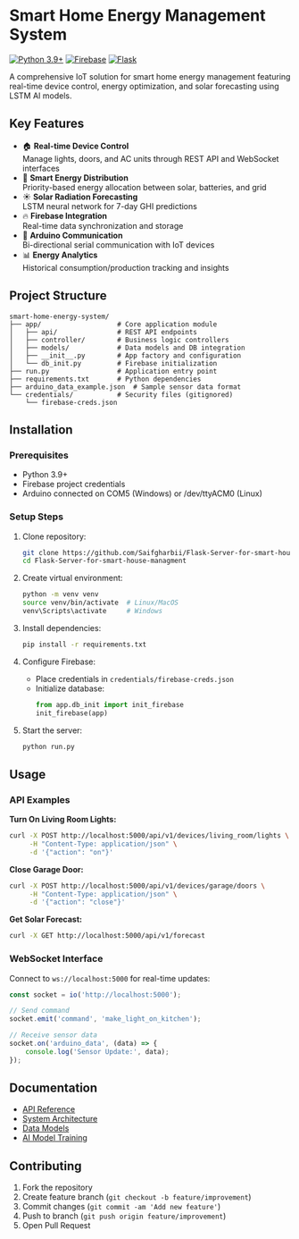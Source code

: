 
# Smart Home Energy Management System

[![Python 3.9+](https://img.shields.io/badge/python-3.9%2B-blue.svg)](https://www.python.org/downloads/)
[![Firebase](https://img.shields.io/badge/Firebase-FFCA28?logo=firebase&logoColor=white)](https://firebase.google.com)
[![Flask](https://img.shields.io/badge/Flask-2.0%2B-lightgrey?logo=flask)](https://flask.palletsprojects.com/)

A comprehensive IoT solution for smart home energy management featuring real-time device control, energy optimization, and solar forecasting using LSTM AI models.

## Key Features

- 🏠 **Real-time Device Control**  
  Manage lights, doors, and AC units through REST API and WebSocket interfaces
- 🔋 **Smart Energy Distribution**  
  Priority-based energy allocation between solar, batteries, and grid
- ☀️ **Solar Radiation Forecasting**  
  LSTM neural network for 7-day GHI predictions
- 🔥 **Firebase Integration**  
  Real-time data synchronization and storage
- 📶 **Arduino Communication**  
  Bi-directional serial communication with IoT devices
- 📊 **Energy Analytics**  
  Historical consumption/production tracking and insights

## Project Structure

```
smart-home-energy-system/
├── app/                   # Core application module
│   ├── api/               # REST API endpoints
│   ├── controller/        # Business logic controllers
│   ├── models/            # Data models and DB integration
│   ├── __init__.py        # App factory and configuration
│   └── db_init.py         # Firebase initialization
├── run.py                 # Application entry point
├── requirements.txt       # Python dependencies
├── arduino_data_example.json  # Sample sensor data format
└── credentials/           # Security files (gitignored)
    └── firebase-creds.json
````

## Installation

### Prerequisites
- Python 3.9+
- Firebase project credentials
- Arduino connected on COM5 (Windows) or /dev/ttyACM0 (Linux)

### Setup Steps

1. Clone repository:
   ```bash
   git clone https://github.com/Saifgharbii/Flask-Server-for-smart-house-managment.git
   cd Flask-Server-for-smart-house-managment
   ```

2. Create virtual environment:
   ```bash
   python -m venv venv
   source venv/bin/activate  # Linux/MacOS
   venv\Scripts\activate     # Windows
   ```

3. Install dependencies:
   ```bash
   pip install -r requirements.txt
   ```

4. Configure Firebase:
   - Place credentials in `credentials/firebase-creds.json`
   - Initialize database:
     ```python
     from app.db_init import init_firebase
     init_firebase(app)
     ```

5. Start the server:
   ```bash
   python run.py
   ```

## Usage

### API Examples

**Turn On Living Room Lights:**
```bash
curl -X POST http://localhost:5000/api/v1/devices/living_room/lights \
     -H "Content-Type: application/json" \
     -d '{"action": "on"}'
```

**Close Garage Door:**
```bash
curl -X POST http://localhost:5000/api/v1/devices/garage/doors \
     -H "Content-Type: application/json" \
     -d '{"action": "close"}'
```

**Get Solar Forecast:**
```bash
curl -X GET http://localhost:5000/api/v1/forecast
```

### WebSocket Interface
Connect to `ws://localhost:5000` for real-time updates:
```javascript
const socket = io('http://localhost:5000');

// Send command
socket.emit('command', 'make_light_on_kitchen');

// Receive sensor data
socket.on('arduino_data', (data) => {
    console.log('Sensor Update:', data);
});
```

## Documentation

- [API Reference](./documentation/API.md)
- [System Architecture](./documentation/ARCHITECTURE.md)
- [Data Models](./documentation/DATA_MODELS.md)
- [AI Model Training](./documentation/MODEL_TRAINING.md)

## Contributing

1. Fork the repository
2. Create feature branch (`git checkout -b feature/improvement`)
3. Commit changes (`git commit -am 'Add new feature'`)
4. Push to branch (`git push origin feature/improvement`)
5. Open Pull Request

